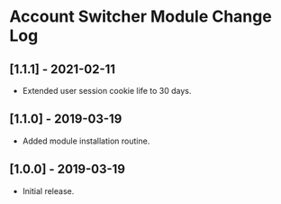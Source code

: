 
# Account Switcher Module Change Log

## [1.1.1] - 2021-02-11

- Extended user session cookie life to 30 days.

## [1.1.0] - 2019-03-19

- Added module installation routine.

## [1.0.0] - 2019-03-19

- Initial release.
